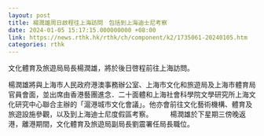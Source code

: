 ```yaml
---
layout: post
title: 楊潤雄周日啟程往上海訪問　包括到上海迪士尼考察
date: 2024-01-05 15:17:15.000000000 +08:00
link: https://news.rthk.hk/rthk/ch/component/k2/1735061-20240105.htm
categories: rthk
---
```


文化體育及旅遊局局長楊潤雄，將於後日啓程前往上海訪問。

楊潤雄將與上海市人民政府港澳事務辦公室、上海市文化和旅遊局及上海市體育局官員會面，並出席由香港藝團進念．二十面體和上海社會科學院文學研究所上海文化研究中心聯合主辦的「滬港城市文化會議」。他亦會前往文化藝術機構、體育及旅遊設施參觀，以及到上海迪士尼度假區考察。
　　 
楊潤雄於下星期三傍晚返港，離港期間，文化體育及旅遊局副局長劉震署任局長職位。
